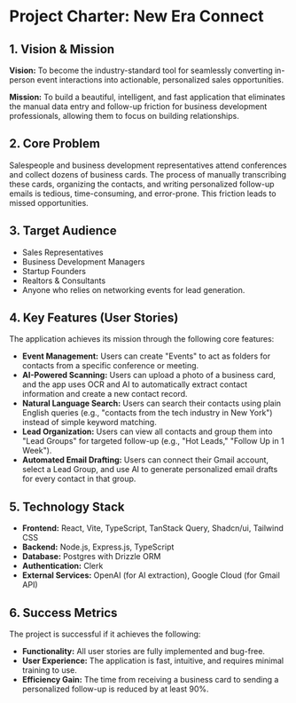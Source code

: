 # Project Charter: New Era Connect

## 1. Vision & Mission

**Vision:** To become the industry-standard tool for seamlessly converting in-person event interactions into actionable, personalized sales opportunities.

**Mission:** To build a beautiful, intelligent, and fast application that eliminates the manual data entry and follow-up friction for business development professionals, allowing them to focus on building relationships.

## 2. Core Problem

Salespeople and business development representatives attend conferences and collect dozens of business cards. The process of manually transcribing these cards, organizing the contacts, and writing personalized follow-up emails is tedious, time-consuming, and error-prone. This friction leads to missed opportunities.

## 3. Target Audience

*   Sales Representatives
*   Business Development Managers
*   Startup Founders
*   Realtors & Consultants
*   Anyone who relies on networking events for lead generation.

## 4. Key Features (User Stories)

The application achieves its mission through the following core features:

*   **Event Management:** Users can create "Events" to act as folders for contacts from a specific conference or meeting.
*   **AI-Powered Scanning:** Users can upload a photo of a business card, and the app uses OCR and AI to automatically extract contact information and create a new contact record.
*   **Natural Language Search:** Users can search their contacts using plain English queries (e.g., "contacts from the tech industry in New York") instead of simple keyword matching.
*   **Lead Organization:** Users can view all contacts and group them into "Lead Groups" for targeted follow-up (e.g., "Hot Leads," "Follow Up in 1 Week").
*   **Automated Email Drafting:** Users can connect their Gmail account, select a Lead Group, and use AI to generate personalized email drafts for every contact in that group.

## 5. Technology Stack

*   **Frontend:** React, Vite, TypeScript, TanStack Query, Shadcn/ui, Tailwind CSS
*   **Backend:** Node.js, Express.js, TypeScript
*   **Database:** Postgres with Drizzle ORM
*   **Authentication:** Clerk
*   **External Services:** OpenAI (for AI extraction), Google Cloud (for Gmail API)

## 6. Success Metrics

The project is successful if it achieves the following:
*   **Functionality:** All user stories are fully implemented and bug-free.
*   **User Experience:** The application is fast, intuitive, and requires minimal training to use.
*   **Efficiency Gain:** The time from receiving a business card to sending a personalized follow-up is reduced by at least 90%. 